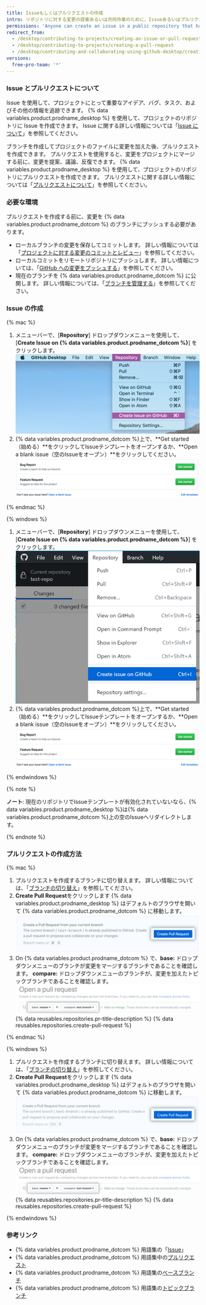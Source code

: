 ```yaml
---
title: Issueもしくはプルリクエストの作成
intro: リポジトリに対する変更の提案あるいは共同作業のために、Issueあるいはプルリクエストを作成できます。
permissions: 'Anyone can create an issue in a public repository that has issues enabled. Anyone with read permissions to a repository can create a pull request, but you must have write permissions to create a branch.'
redirect_from:
  - /desktop/contributing-to-projects/creating-an-issue-or-pull-request
  - /desktop/contributing-to-projects/creating-a-pull-request
  - /desktop/contributing-and-collaborating-using-github-desktop/creating-an-issue-or-pull-request
versions:
  free-pro-team: '*'
---
```

### Issue とプルリクエストについて

Issue を使用して、プロジェクトにとって重要なアイデア、バグ、タスク、およびその他の情報を追跡できます。 {% data variables.product.prodname_desktop %} を使用して、プロジェクトのリポジトリに Issue を作成できます。 Issue に関する詳しい情報については「[Issue について](/github/managing-your-work-on-github/about-issues)」を参照してください。

ブランチを作成してプロジェクトのファイルに変更を加えた後、プルリクエストを作成できます。 プルリクエストを使用すると、変更をプロジェクトにマージする前に、変更を提案、議論、反復できます。 {% data variables.product.prodname_desktop %} を使用して、プロジェクトのリポジトリにプルリクエストを作成できます。 プルリクエストに関する詳しい情報については「[プルリクエストについて](/github/collaborating-with-issues-and-pull-requests/about-pull-requests)」を参照してください。

### 必要な環境

プルリクエストを作成する前に、変更を {% data variables.product.prodname_dotcom %} のブランチにプッシュする必要があります。
- ローカルブランチの変更を保存してコミットします。 詳しい情報については「[プロジェクトに対する変更のコミットとレビュー](/desktop/contributing-and-collaborating-using-github-desktop/committing-and-reviewing-changes-to-your-project)」を参照してください。
- ローカルコミットをリモートリポジトリにプッシュします。 詳しい情報については、「[GitHub への変更をプッシュする](/desktop/contributing-and-collaborating-using-github-desktop/pushing-changes-to-github)」を参照してください。
- 現在のブランチを {% data variables.product.prodname_dotcom %} に公開します。 詳しい情報については、「[ブランチを管理する](/desktop/contributing-and-collaborating-using-github-desktop/managing-branches)」を参照してください。

### Issue の作成

{% mac %}

1. メニューバーで、[**Repository**] ドロップダウンメニューを使用して、[**Create Issue on {% data variables.product.prodname_dotcom %}**] をクリックします。 ![ブランチメニュー内のリポジトリの値](/assets/images/help/desktop/create-issue-mac.png)
2. {% data variables.product.prodname_dotcom %}上で、**Get started（始める）**をクリックしてIssueテンプレートをオープンするか、**Open a blank issue（空のIssueをオープン）**をクリックしてください。 ![新規Issueの作成オプション](/assets/images/help/desktop/create-new-issue.png)

{% endmac %}

{% windows %}

1. メニューバーで、[**Repository**] ドロップダウンメニューを使用して、[**Create Issue on {% data variables.product.prodname_dotcom %}**] をクリックします。 ![ブランチメニュー内のリポジトリの値](/assets/images/help/desktop/create-issue-windows.png)
2. {% data variables.product.prodname_dotcom %}上で、**Get started（始める）**をクリックしてIssueテンプレートをオープンするか、**Open a blank issue（空のIssueをオープン）**をクリックしてください。 ![新規Issueの作成オプション](/assets/images/help/desktop/create-new-issue.png)

{% endwindows %}

{% note %}

**ノート**: 現在のリポジトリでIssueテンプレートが有効化されていないなら、{% data variables.product.prodname_desktop %}は{% data variables.product.prodname_dotcom %}上の空のIssueへリダイレクトします。

{% endnote %}

### プルリクエストの作成方法

{% mac %}

1. プルリクエストを作成するブランチに切り替えます。 詳しい情報については、「[ブランチの切り替え](/desktop/contributing-and-collaborating-using-github-desktop/managing-branches#switching-between-branches)」を参照してください。
2. **Create Pull Request**をクリックします {% data variables.product.prodname_desktop %} はデフォルトのブラウザを開いて {% data variables.product.prodname_dotcom %} に移動します。 ![[Create Pull Request] ボタン](/assets/images/help/desktop/mac-create-pull-request.png)
4. On
{% data variables.product.prodname_dotcom %} で、**base:** ドロップダウンメニューのブランチが変更をマージするブランチであることを確認します。 **compare:** ドロップダウンメニューのブランチが、変更を加えたトピックブランチであることを確認します。
  ![ベースを選択し、ブランチを比較するドロップダウンメニュー](/assets/images/help/desktop/base-and-compare-branches.png)
{% data reusables.repositories.pr-title-description %}
{% data reusables.repositories.create-pull-request %}

{% endmac %}

{% windows %}

1. プルリクエストを作成するブランチに切り替えます。 詳しい情報については、「[ブランチの切り替え](/desktop/contributing-and-collaborating-using-github-desktop/managing-branches#switching-between-branches)」を参照してください。
2. **Create Pull Request**をクリックします {% data variables.product.prodname_desktop %} はデフォルトのブラウザを開いて {% data variables.product.prodname_dotcom %} に移動します。 ![[Create Pull Request] ボタン](/assets/images/help/desktop/windows-create-pull-request.png)
3. On
{% data variables.product.prodname_dotcom %} で、**base:** ドロップダウンメニューのブランチが変更をマージするブランチであることを確認します。 **compare:** ドロップダウンメニューのブランチが、変更を加えたトピックブランチであることを確認します。
  ![ベースを選択し、ブランチを比較するドロップダウンメニュー](/assets/images/help/desktop/base-and-compare-branches.png)
{% data reusables.repositories.pr-title-description %}
{% data reusables.repositories.create-pull-request %}

{% endwindows %}

### 参考リンク
- {% data variables.product.prodname_dotcom %} 用語集の「[Issue](/github/getting-started-with-github/github-glossary#issue)」
- {% data variables.product.prodname_dotcom %} 用語集中の[プルリクエスト](/github/getting-started-with-github/github-glossary#pull-request)
- {% data variables.product.prodname_dotcom %} 用語集の[ベースブランチ](/github/getting-started-with-github/github-glossary#base-branch)
- {% data variables.product.prodname_dotcom %} 用語集の[トピックブランチ](/github/getting-started-with-github/github-glossary#topic-branch)
